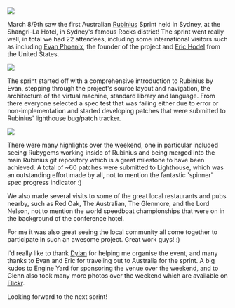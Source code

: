 <img src="http://farm4.static.flickr.com/3178/2328134347_bd0831e08a.jpg?v=0" />

March 8/9th saw the first Australian [Rubinius](http://rubini.us/) Sprint held in Sydney, at the Shangri-La Hotel, in Sydney's famous Rocks district! The sprint went really well, in total we had 22 attendees, including some international visitors such as including [Evan Phoenix](http://blog.fallingsnow.net/), the founder of the project and [Eric Hodel](http://segment7.net/) from the United States.

<img src="http://farm3.static.flickr.com/2047/2328915752_d336cedd0b.jpg?v=0" />

The sprint started off with a comprehensive introduction to Rubinius by Evan, stepping through the project's source layout and navigation, the architecture of the virtual machine, standard library and language. From there everyone selected a spec test that was failing either due to error or non-implementation and started developing patches that were submitted to Rubinius' lighthouse bug/patch tracker.

<img src="http://farm4.static.flickr.com/3178/2328134347_bd0831e08a.jpg?v=0" />

There were many highlights over the weekend, one in particular included seeing Rubygems working inside of Rubinius and being merged into the main Rubinius git repository which is a great milestone to have been achieved. A total of ~60 patches were submitted to Lighthouse, which was an outstanding effort made by all, not to mention the fantastic 'spinner' spec progress indicator :)

We also made several visits to some of the great local restaurants and pubs nearby, such as Red Oak, The Australian, The Glenmore, and the Lord Nelson, not to mention the world speedboat championships that were on in the background of the conference hotel.

For me it was also great seeing the local community all come together to participate in such an awesome project. Great work guys! :)

I'd really like to thank [Dylan](http://dylanegan.com/) for helping me organise the event, and many thanks to Evan and Eric for traveling out to Australia for the sprint. A big kudos to Engine Yard for sponsoring the venue over the weekend, and to Glenn also took many more photos over the weekend which are available on [Flickr](http://flickr.com/photos/glenndavy/sets/72157604090617600/).

Looking forward to the next sprint!

